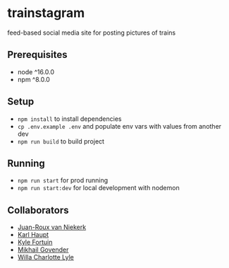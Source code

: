 # trainstagram

feed-based social media site for posting pictures of trains

## Prerequisites

- node ^16.0.0
- npm ^8.0.0

## Setup

- `npm install` to install dependencies
- `cp .env.example .env` and populate env vars with values from another dev
- `npm run build` to build project

## Running

- `npm run start` for prod running
- `npm run start:dev` for local development with nodemon

## Collaborators

- [Juan-Roux van Niekerk](https://github.com/JRvNiekerk)
- [Karl Haupt](https://github.com/KarlHaupt)
- [Kyle Fortuin](https://github.com/kyleFortuin2709)
- [Mikhail Govender](https://github.com/MikhailGovender)
- [Willa Charlotte Lyle](https://github.com/WillaCharlotte)
